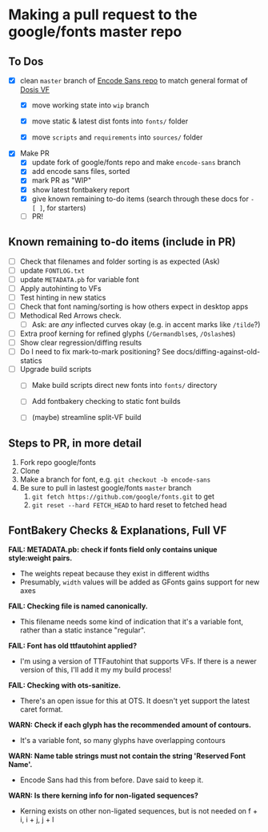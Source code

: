 # Making a pull request to the google/fonts master repo


## To Dos

- [x] clean `master` branch of [Encode Sans repo](https://github.com/thundernixon/Encode-Sans) to match general format of [Dosis VF](https://github.com/eliheuer/dosis-vf)
    - [x] move working state into `wip` branch
    - [x] move static & latest dist fonts into `fonts/` folder
    - [x] move `scripts` and `requirements` into `sources/` folder


- [x] Make PR
    - [x] update fork of google/fonts repo and make `encode-sans` branch
    - [x] add encode sans files, sorted
    - [x] mark PR as "WIP"
    - [x] show latest fontbakery report
    - [x] give known remaining to-do items (search through these docs for `- [ ]`, for starters)
    - [ ] PR!

## Known remaining to-do items (include in PR)
- [ ] Check that filenames and folder sorting is as expected (Ask)
- [ ] update `FONTLOG.txt`
- [ ] update `METADATA.pb` for variable font
- [ ] Apply autohinting to VFs
- [ ] Test hinting in new statics
- [ ] Check that font naming/sorting is how others expect in desktop apps
- [ ] Methodical Red Arrows check. 
    - [ ] Ask: are *any* inflected curves okay (e.g. in accent marks like `/tilde`?)
- [ ] Extra proof kerning for refined glyphs (`/Germandbls`es, `/Oslash`es)
- [ ] Show clear regression/diffing results
- [ ] Do I need to fix mark-to-mark positioning? See docs/diffing-against-old-statics
- [ ] Upgrade build scripts
    - [ ] Make build scripts direct new fonts into `fonts/` directory
    - [ ] Add fontbakery checking to static font builds
    - [ ] (maybe) streamline split-VF build



## Steps to PR, in more detail

1. Fork repo google/fonts
2. Clone
3. Make a branch for font, e.g. `git checkout -b encode-sans`
4. Be sure to pull in lastest google/fonts `master` branch
    1. `git fetch https://github.com/google/fonts.git` to get
    2. `git reset --hard FETCH_HEAD` to hard reset to fetched head


## FontBakery Checks & Explanations, Full VF

**FAIL: METADATA.pb: check if fonts field only contains unique style:weight pairs.**
- The weights repeat because they exist in different widths
- Presumably, `width` values will be added as GFonts gains support for new axes

**FAIL: Checking file is named canonically.**
- This filename needs some kind of indication that it's a variable font, rather than a static instance "regular".

**FAIL: Font has old ttfautohint applied?**
- I'm using a version of TTFautohint that supports VFs. If there is a newer version of this, I'll add it my my build process!

**FAIL: Checking with ots-sanitize.**
- There's an open issue for this at OTS. It doesn't yet support the latest caret format.

**WARN: Check if each glyph has the recommended amount of contours.**
- It's a variable font, so many glyphs have overlapping contours

**WARN: Name table strings must not contain the string 'Reserved Font Name'.**
- Encode Sans had this from before. Dave said to keep it.

**WARN: Is there kerning info for non-ligated sequences?**
- Kerning exists on other non-ligated sequences, but is not needed on f + i, i + j, j + l

